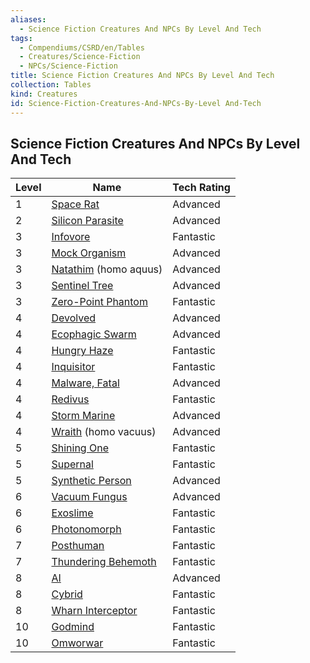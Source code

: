 ```yaml
---
aliases:
  - Science Fiction Creatures And NPCs By Level And Tech
tags:
  - Compendiums/CSRD/en/Tables
  - Creatures/Science-Fiction
  - NPCs/Science-Fiction
title: Science Fiction Creatures And NPCs By Level And Tech
collection: Tables
kind: Creatures
id: Science-Fiction-Creatures-And-NPCs-By-Level And-Tech
---
```

## Science Fiction Creatures And NPCs By Level And Tech  
| Level   | Name                                          | Tech Rating   |
| ------- | --------------------------------------------- | ------------- |
| 1       | [Space Rat](Space-Rat.md)                     | Advanced      |
| 2       | [Silicon Parasite](Silicon-Parasite.md)       | Advanced      |
| 3       | [Infovore](Infovore.md)                       | Fantastic     |
| 3       | [Mock Organism](Mock-Organism.md)             | Advanced      |
| 3       | [Natathim](Natathim.md) (homo aquus)          | Advanced      |
| 3       | [Sentinel Tree](Sentinel-Tree.md)             | Advanced      |
| 3       | [Zero-Point Phantom](Zero-Point-Phantom.md)   | Fantastic     |
| 4       | [Devolved](Devolved.md)                       | Advanced      |
| 4       | [Ecophagic Swarm](Ecophagic-Swarm.md)         | Advanced      |
| 4       | [Hungry Haze](Hungry-Haze.md)                 | Fantastic     |
| 4       | [Inquisitor](Inquisitor.md)                   | Fantastic     |
| 4       | [Malware, Fatal](Malware-Fatal.md)            | Advanced      |
| 4       | [Redivus](Redivus.md)                         | Fantastic     |
| 4       | [Storm Marine](Storm-Marine.md)               | Advanced      |
| 4       | [Wraith](Wraith.md) (homo vacuus)             | Advanced      |
| 5       | [Shining One](Shining-One.md)                 | Fantastic     |
| 5       | [Supernal](Supernal.md)                       | Fantastic     |
| 5       | [Synthetic Person](Synthetic-Person.md)       | Advanced      |
| 6       | [Vacuum Fungus](Vacuum-Fungus.md)             | Advanced      |
| 6       | [Exoslime](Exoslime.md)                       | Fantastic     |
| 6       | [Photonomorph](Photonomorph.md)               | Fantastic     |
| 7       | [Posthuman](Posthuman.md)                     | Fantastic     |
| 7       | [Thundering Behemoth](Thundering-Behemoth.md) | Fantastic     |
| 8       | [AI](Artificial-Intelligence-Ai.md)           | Advanced      |
| 8       | [Cybrid](Cybrid.md)                           | Fantastic     |
| 8       | [Wharn Interceptor](Wharn-Interceptor.md)     | Fantastic     |
| 10      | [Godmind](Godmind.md)                         | Fantastic     |
| 10      | [Omworwar](Omworwar.md)                       | Fantastic     |
